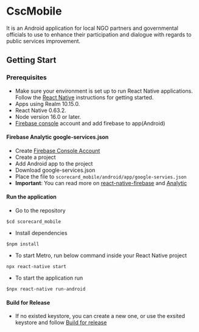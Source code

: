 # CscMobile
It is an Android application for local NGO partners and governmental officials to use to enhance their participation and dialogue with regards to public services improvement.

## Getting Start

### Prerequisites

- Make sure your environment is set up to run React Native applications. Follow the [React Native](https://facebook.github.io/react-native/docs/getting-started.html) instructions for getting started.
- Apps using Realm 10.15.0.
- React Native 0.63.2.
- Node version 16.0 or later.
- [Firebase console](https://console.firebase.google.com) account and add firebase to app(Android)

#### Firebase Analytic google-services.json
- Create [Firebase Console Account](https://firebase.google.com/)
- Create a project
- Add Android app to the project
- Download google-services.json
- Place the file to ```scorecard_mobile/android/app/google-servies.json```
- **Important**: You can read more on [react-native-firebase](https://rnfirebase.io/) and [Analytic](https://rnfirebase.io/analytics/usage)

#### Run the application
- Go to the repository
```
$cd scorecard_mobile
```
- Install dependencies
```
$npm install
```
- To start Metro, run below command inside your React Native project
```
npx react-native start
```
- To start the application run
```
$npx react-native run-android
```

#### Build for Release
- If no existed keystore, you can create a new one, or use the exsited keystore and follow
[Build for release](https://reactnative.dev/docs/signed-apk-android)